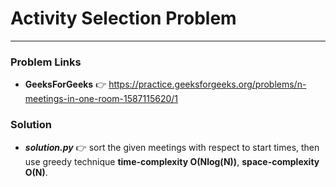 # Activity Selection Problem

---

### Problem Links
- **__GeeksForGeeks__** :point_right: https://practice.geeksforgeeks.org/problems/n-meetings-in-one-room-1587115620/1

### Solution
- **_solution.py_** :point_right: sort the given meetings with respect to start times, then use greedy technique **time-complexity O(Nlog(N))**, **space-complexity O(N)**.
